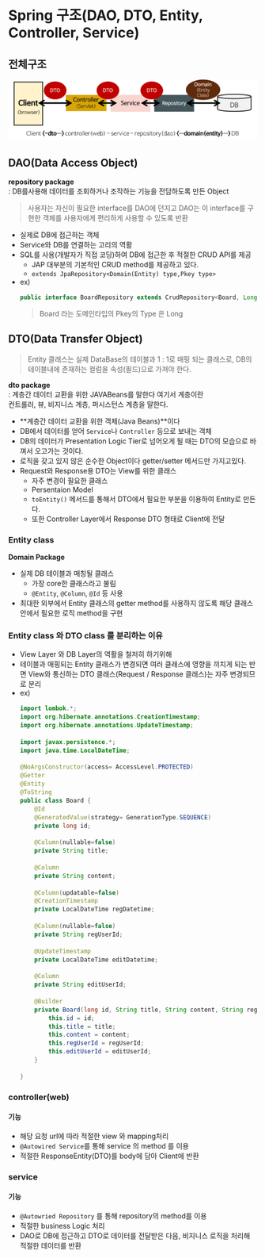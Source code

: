 # Spring 구조(DAO, DTO, Entity, Controller, Service)
## 전체구조 
<img wdith="450px" src="./img/spring-package-flow.png">

## DAO(Data Access Object)
**repository package**  
: DB를사용해 데이터를 조회하거나 조작하는 기능을 전담하도록 만든 Object  
> 사용자는 자신이 필요한 interface를 DAO에 던지고 DAO는 이 interface를 구현한 객체를 사용자에게 편리하게 사용할 수 있도록 반환
- 실제로 DB에 접근하는 객체
- Service와 DB를 연결하는 고리의 역활
- SQL를 사용(개발자가 직접 코딩)하여 DB에 접근한 후 적절한 CRUD API를 제공
    - JAP 대부분의 기본적인 CRUD method를 제공하고 있다.
    - ```extends JpaRepository<Domain(Entity) type,Pkey type>```
- ex)
    ```java
    public interface BoardRepository extends CrudRepository<Board, Long>{}
    ```
    >Board 라는 도메인타입의 Pkey의 Type 은 Long
## DTO(Data Transfer Object)
>Entity 클래스는 실제 DataBase의 테이블과 1 : 1로 매핑 되는 클래스로, DB의 테이블내에 존재하는 컬럼을 속성(필드)으로 가져야 한다.

**dto package**  
: 계층간 데이터 교환을 위한 JAVABeans를 말한다 여기서 계층이란  
컨트롤러, 뷰, 비지니스 계층, 퍼시스턴스 계층을 말한다.

- **계층간 데이터 교환을 위한 객체(Java Beans)**이다
- DB에서 데이터를 얻어 `Service`나 `Controller` 등으로 보내는 객체
- DB의 데이터가 Presentation Logic Tier로 넘어오게 될 때는 DTO의 모습으로 바껴서 오고가는 것이다.
- 로직을 갖고 있지 않은 순수한 Object이다 getter/setter 메서드만 가지고있다.
- Request와 Response용 DTO는 View를 위한 클래스
    - 자주 변경이 필요한 클래스
    - Persentaion Model
    - `toEntity()` 메서드를 통해서 DTO에서 필요한 부분을 이용하여 Entity로 만든다.
    - 또한 Controller Layer에서 Response DTO 형태로 Client에 전달

### Entity class
**Domain Package**
- 실제 DB 테이블과 매칭될 클래스
    - 가장 core한 클래스라고 불림
    - ```@Entity```, ```@Column```, ```@Id``` 등 사용
- 최대한 외부에서 Entity 클래스의 getter method를 사용하지 않도록 해당 클래스 안에서 필요한 로직 method을 구현
### Entity class 와 DTO class 를 분리하는 이유
- View Layer 와 DB Layer의 역활을 철저히 하기위해
- 테이블과 매핑되는 Entity 클래스가 변경되면 여러 클래스에 영향을 끼치게 되는 반면 View와 통신하는 DTO 클래스(Request / Response 클래스)는 자주 변경되므로 분리
- ex)
    ```java
    import lombok.*;
    import org.hibernate.annotations.CreationTimestamp;
    import org.hibernate.annotations.UpdateTimestamp;

    import javax.persistence.*;
    import java.time.LocalDateTime;
    
    @NoArgsConstructor(access= AccessLevel.PROTECTED)
    @Getter
    @Entity
    @ToString
    public class Board {
        @Id
        @GeneratedValue(strategy= GenerationType.SEQUENCE)
        private long id;
    
        @Column(nullable=false)
        private String title;
    
        @Column
        private String content;
    
        @Column(updatable=false)
        @CreationTimestamp
        private LocalDateTime regDatetime;
    
        @Column(nullable=false)
        private String regUserId;
    
        @UpdateTimestamp
        private LocalDateTime editDatetime;
    
        @Column
        private String editUserId;
    
        @Builder
        private Board(long id, String title, String content, String regUserId, String editUserId) {
            this.id = id;
            this.title = title;
            this.content = content;
            this.regUserId = regUserId;
            this.editUserId = editUserId;
        }
    
    }
    ```
### controller(web)
#### 기능
- 해당 요청 url에 따라 적절한 view 와 mapping처리
- ```@Autowired Service```를 통해 service 의 method 를 이용
- 적절한 ResponseEntity(DTO)를 body에 담아 Client에 반환

### service
#### 기능
- `@Autowried Repository` 를 통해 repository의 method를 이용
- 적절한 business Logic 처리 
- DAO로 DB에 접근하고 DTO로 데이터를 전달받은 다음, 비지니스 로직을 처리해 적절한 데이터를 반환